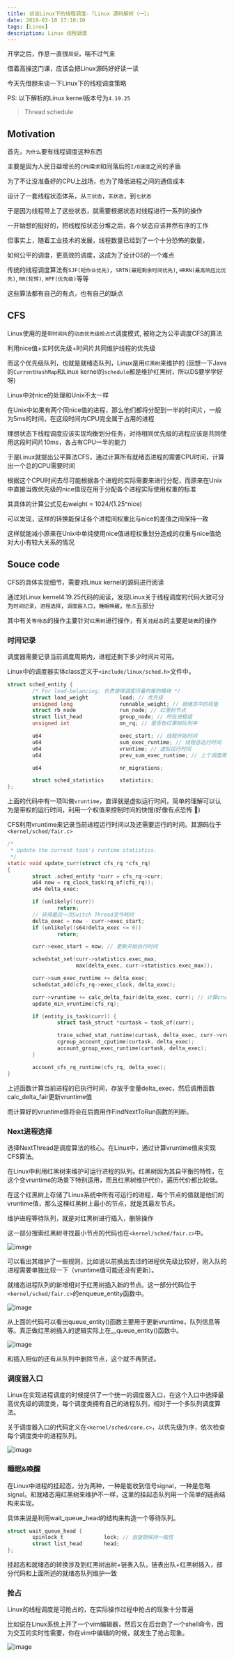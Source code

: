 ```yaml
---
title: 试谈Linux下的线程调度-『Linux 源码解析（一）』
date: 2019-03-10 17:10:10
tags: [Linux]
description: Linux 线程调度
---
```


开学之后，作息一直很`局促`，喘不过气来

借着高操这门课，应该会把Linux源码好好读一读

今天先借胆来谈一下Linux下的线程调度策略

PS: 以下解析的Linux kernel版本号为`4.19.25`

> Thread schedule

## Motivation

首先，`为什么`要有线程调度这种东西

主要是因为人民日益增长的`CPU需求`和同落后的`I/O速度`之间的矛盾

为了不让没准备好的CPU上战场，也为了降低进程之间的通信成本

设计了一套线程状态体系，从`三状态`，`五状态`，到`七状态`

于是因为线程带上了这些状态，就需要根据状态对线程进行一系列的操作

一开始想的挺好的，把线程按状态分堆之后，各个状态应该井然有序的工作

但事实上，随着工业技术的发展，线程数量已经到了一个十分恐怖的数量，

如何公平的调度，更高效的调度，这成为了设计OS的一个难点

传统的线程调度算法有`SJF(短作业优先)`，`SRTN(最短剩余时间优先)`, `HRRN(最高响应比优先)`, `RR(轮转)`, `HPF(优先级)`等等

这些算法都有自己的有点，也有自己的缺点

## CFS

Linux使用的是`带时间片`的`动态优先级抢占式`调度模式, 被称之为公平调度CFS的算法

利用nice值+实时优先级+时间片共同维护线程的优先级

而这个优先级队列，也就是就绪态队列，Linux是用`红黑树`来维护的
(回想一下Java的`CurrentHashMap`和Linux kernel的`schedule`都是维护红黑树，所以DS要学学好呀)

Linux中对nice的处理和Unix不太一样

在Unix中如果有两个同nice值的进程，那么他们都将分配到一半的时间片，一般为5ms的时间，在这段时间内CPU完全属于占用的进程

理想状态下线程调度应该实现均衡划分任务，对待相同优先级的进程应该是共同使用这段时间片10ms，各占有CPU一半的能力

于是Linux就提出公平算法CFS，通过计算所有就绪态进程的需要CPU时间，计算出一个总的CPU需要时间

根据这个CPU时间去尽可能根据各个进程的实际需要来进行分配，而原来在Unix中直接当做优先级的nice值现在用于分配各个进程实际使用权重的标准

其具体的计算公式见右weight = 1024/(1.25^nice)

可以发现，这样的转换能保证各个进程间权重比与nice的差值之间保持一致

这样就能减小原来在Unix中单纯使用nice值进程权重划分造成的权重与nice值绝对大小有较大关系的情况

## Souce code

CFS的具体实现细节，需要对Linux kernel的源码进行阅读

通过对Linux kernel4.19.25代码的阅读，发现Linux关于线程调度的代码大致可分为`时间记录`，`进程选择`，`调度器入口`，`睡眠唤醒`，`抢占`五部分

其中有关`等待态`的操作主要针对`红黑树`进行操作，有关`挂起态`的主要是`链表`的操作

### 时间记录

调度器需要记录当前调度周期内，进程还剩下多少时间片可用。

Linux中的调度器实体class定义于`<include/linux/sched.h>`文件中。

```c
struct sched_entity {
        /* For load-balancing: 负责使得调度尽量均衡的模块 */
        struct load_weight          load; // 优先级
        unsigned long               runnable_weight; // 就绪态中的权值
        struct rb_node              run_node; // 红黑树节点
        struct list_head            group_node; // 所在进程组
        unsigned int                on_rq; // 是否在红黑树队列中

        u64                         exec_start; // 线程开始时间
        u64                         sum_exec_runtime; // 线程总运行时间
        u64                         vruntime; // 虚拟运行时间
        u64                         prev_sum_exec_runtime; // 上个调度周期总运行时间

        u64                         nr_migrations;

        struct sched_statistics     statistics;
};
```

上面的代码中有一项叫做`vruntime`，直译就是虚拟运行时间，简单的理解可以认为是带权的运行时间，利用一个权值来控制时间的快慢(好像有点恐怖 🐸)

CFS利用vruntime来记录当前进程运行时间以及还需要运行的时间。其源码位于`<kernel/sched/fair.c>`
```c
/*
 * Update the current task's runtime statistics.
 */
static void update_curr(struct cfs_rq *cfs_rq)
{
        struct .sched_entity *curr = cfs_rq->curr;
        u64 now = rq_clock_task(rq_of(cfs_rq));
        u64 delta_exec;

        if (unlikely(!curr))
                return;
        // 获得最后一次Switch Thread至今耗时
        delta_exec = now - curr->exec_start;
        if (unlikely((s64)delta_exec <= 0))
                return;

        curr->exec_start = now; // 更新开始执行时间

        schedstat_set(curr->statistics.exec_max,
                      max(delta_exec, curr->statistics.exec_max));

        curr->sum_exec_runtime += delta_exec;
        schedstat_add(cfs_rq->exec_clock, delta_exec);

        curr->vruntime += calc_delta_fair(delta_exec, curr); // 计算vruntime
        update_min_vruntime(cfs_rq);

        if (entity_is_task(curr)) {
                struct task_struct *curtask = task_of(curr);

                trace_sched_stat_runtime(curtask, delta_exec, curr->vruntime);
                cgroup_account_cputime(curtask, delta_exec);
                account_group_exec_runtime(curtask, delta_exec);
        }

        account_cfs_rq_runtime(cfs_rq, delta_exec);
}
```

上述函数计算当前进程的已执行时间，存放于变量delta_exec，然后调用函数calc_delta_fair更新vruntime值

而计算好的vruntime值将会在后面用作FindNextToRun函数的判断。

### Next进程选择

选择NextThread是调度算法的核心。在Linux中，通过计算vruntime值来实现CFS算法。

在Linux中利用红黑树来维护可运行进程的队列。红黑树因为其自平衡的特性，在这个变vruntime的场景下特别适用，而且红黑树维护代价，遍历代价都比较低。

在这个红黑树上存储了Linux系统中所有可运行的进程，每个节点的值就是他们的vruntime值，那么这棵红黑树上最小的节点，就是其最左节点。

维护进程等待队列，就是对红黑树进行插入，删除操作

这一部分搜索红黑树寻找最小节点的代码也在`<kernel/sched/fair.c>`中。

![image](https://cdn.nlark.com/yuque/0/2019/png/104214/1552237622433-026b48b5-8312-4cf7-a3ba-cff18e9f2c0c.png?x-oss-process=image/resize,w_1492)

可以看出其维护了一些规则，比如说以前换出去过的进程优先级比较好，刚入队的进程需要单独比较一下（vruntime值可能还没有更新）。

就绪态进程队列的新增相对于红黑树插入新的节点。这一部分代码位于`<kernel/sched/fair.c>`的enqueue_entity函数中。

![image](https://cdn.nlark.com/yuque/0/2019/png/104214/1552237622440-32ad50ac-5fef-4c43-a6bd-2d612f8f908d.png?x-oss-process=image/resize,w_1492)

从上面的代码可以看出queue_entity()函数主要用于更新vruntime，队列信息等等。真正做红黑树插入的逻辑实际上在__queue_entity()函数中。

![image](https://cdn.nlark.com/yuque/0/2019/png/104214/1552237440869-122b85ce-960e-46f4-af56-a09f4bc68c7a.png?x-oss-process=image/resize,w_1492)

和插入相似的还有从队列中删除节点，这个就不再赘述。

### 调度器入口

Linux在实现进程调度的时候提供了一个统一的调度器入口，在这个入口中选择最高优先级的调度类，每个调度类拥有自己的进程队列，相对于一个多队列调度算法。

关于调度器入口的代码定义在`<kernel/sched/core.c>`，以优先级为序，依次检查每个调度类中的进程队列。

![image](https://cdn.nlark.com/yuque/0/2019/png/104214/1552237440888-cf98a8df-a30e-4119-8109-23c6debc0782.png?x-oss-process=image/resize,w_1492)

### 睡眠&唤醒

在Linux中进程的挂起态，分为两种，一种是能收到信号signal，一种是忽略signal。和就绪态用红黑树来维护不一样，这里的挂起态队列用一个简单的链表结构来实现。

具体来说是利用wait_queue_head的结构来构造一个等待队列。
```c
struct wait_queue_head {
        spinlock_t             lock; // 自旋锁保持一致性
        struct list_head       head;
};
```

挂起态和就绪态的转换涉及到红黑树出树+链表入队，链表出队+红黑树插入，部分代码和上面所述的就绪态队列维护一致

### 抢占

Linux的线程调度是可抢占的，在实际操作过程中抢占的现象十分普遍

比如说在Linux系统上开了一个vim编辑器，然后又在后台跑了一个shell命令，因为交互的实时性需要，你在vim中编辑的时候，就发生了抢占现象。

![image](https://cdn.nlark.com/yuque/0/2019/png/104214/1552237366707-27df9f98-52a1-4e47-92d5-0ec114915692.png?x-oss-process=image/resize,w_1492)


